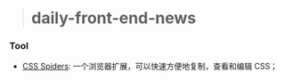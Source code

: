 > # daily-front-end-news

### Tool

- [CSS Spiders](https://cssspider.fresalabs.com/home): 一个浏览器扩展，可以快速方便地复制，查看和编辑 CSS；
